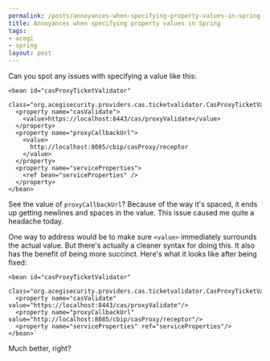 ```yaml
--- 
permalink: /posts/annoyances-when-specifying-property-values-in-spring
title: Annoyances when specifying property values in Spring
tags: 
- acegi
- spring
layout: post
---
```

Can you spot any issues with specifying a value like this:

    <bean id="casProxyTicketValidator" 
       class="org.acegisecurity.providers.cas.ticketvalidator.CasProxyTicketValidator">
      <property name="casValidate">
        <value>https://localhost:8443/cas/proxyValidate</value>
      </property>
      <property name="proxyCallbackUrl">
        <value>
          http://localhost:8085/cbip/casProxy/receptor
        </value>
      </property>
      <property name="serviceProperties">
        <ref bean="serviceProperties" />
      </property>
    </bean>

See the value of `proxyCallbackUrl`? Because of the way it's spaced, it ends up getting newlines and spaces in the value. This issue caused me quite a headache today.

One way to address would be to make sure `<value>` immediately surrounds the actual value. But there's actually a cleaner syntax for doing this. It also has the benefit of being more succinct. Here's what it looks like after being fixed:

    <bean id="casProxyTicketValidator"
         class="org.acegisecurity.providers.cas.ticketvalidator.CasProxyTicketValidator">
      <property name="casValidate" value="https://localhost:8443/cas/proxyValidate"/>
      <property name="proxyCallbackUrl" value="http://localhost:8085/cbip/casProxy/receptor"/>
      <property name="serviceProperties" ref="serviceProperties"/>
    </bean>`

Much better, right?
